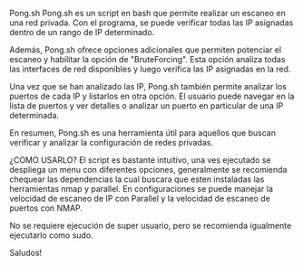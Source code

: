 Pong.sh
Pong.sh es un script en bash que permite realizar un escaneo en una red privada. Con el programa, se puede verificar todas las IP asignadas dentro de un rango de IP determinado.

Además, Pong.sh ofrece opciones adicionales que permiten potenciar el escaneo y habilitar la opción de "BruteForcing". Esta opción analiza todas las interfaces de red disponibles y luego verifica las IP asignadas en la red.

Una vez que se han analizado las IP, Pong.sh también permite analizar los puertos de cada IP y listarlos en otra opción. El usuario puede navegar en la lista de puertos y ver detalles o analizar un puerto en particular de una IP determinada.

En resumen, Pong.sh es una herramienta útil para aquellos que buscan verificar y analizar la configuración de redes privadas. 

¿COMO USARLO?
El script es bastante intuitivo, una ves ejecutado se despliega un menu con diferentes opciones, generalmente se recomienda chequear las dependencias la cual buscara que esten instaladas las herramientas nmap y parallel.
En configuraciones se puede manejar la velocidad de escaneo de IP con Parallel y la velocidad de escaneo de puertos con NMAP.

No se requiere ejecución de super usuario, pero se recomienda igualmente ejecutarlo como sudo.

Saludos!
